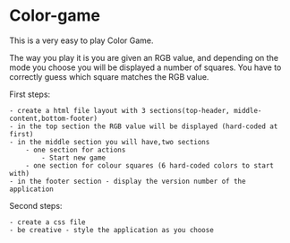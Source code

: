 # Color-game

This is a very easy to play Color Game.

The way you play it is you are given an RGB value, and depending on the mode you choose you will be displayed a number of squares. 
You have to correctly guess which square matches the RGB value. 


First steps:

	- create a html file layout with 3 sections(top-header, middle-content,bottom-footer)
	- in the top section the RGB value will be displayed (hard-coded at first)
	- in the middle section you will have,two sections
		- one section for actions 
			- Start new game
		- one section for colour squares (6 hard-coded colors to start with)
	- in the footer section - display the version number of the application
   
Second steps:

	- create a css file
	- be creative - style the application as you choose
